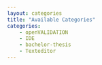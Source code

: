 ```yaml
---
layout: categories
title: "Available Categories"
categories: 
    - openVALIDATION
    - IDE
    - bachelor-thesis
    - Texteditor 
---
```

